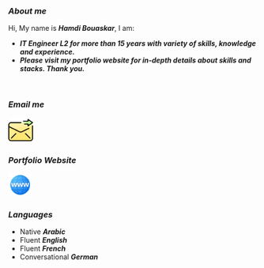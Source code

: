 ### _About me_


Hi, My name is **_Hamdi Bouaskar_**, I am:

-  **_IT Engineer L2 for more than 15 years with variety of skills, knowledge and experience._**
- **_Please visit my portfolio website for in-depth details about skills and stacks. Thank you._**
<br/>

### _Email me_
[<img src="https://github.com/IT-Support-L2/icons/blob/main/mail.png" width="50"/>](mailto:hamdi.bouaskare@protonmail.com)

### _Portfolio Website_
<a href="https://hamdi-bouaskar.herokuapp.com" target="_blank"><img src="https://github.com/IT-Support-L2/icons/blob/main/portfolio-website.png"></a>

### _Languages_ 
- Native **_Arabic_**
- Fluent **_English_**
- Fluent **_French_**
- Conversational **_German_**

<!---
IT-Support-L2/IT-Support-L2 is a ✨ special ✨ repository because its `README.md` (this file) appears on your GitHub profile.
You can click the Preview link to take a look at your changes.
--->
